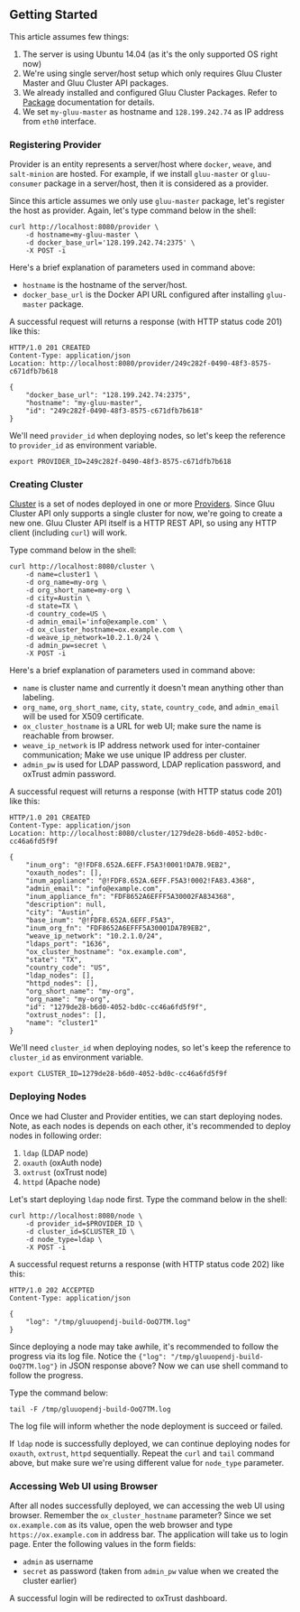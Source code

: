 ## Getting Started

This article assumes few things:

1. The server is using Ubuntu 14.04 (as it's the only supported OS right now)
2. We're using single server/host setup which only requires Gluu Cluster Master and Gluu Cluster API packages.
3. We already installed and configured Gluu Cluster Packages. Refer to [Package](../installation/package.md) documentation for details.
4. We set `my-gluu-master` as hostname and `128.199.242.74` as IP address from `eth0` interface.

### Registering Provider

Provider is an entity represents a server/host where `docker`, `weave`, and `salt-minion` are hosted.
For example, if we install `gluu-master` or `gluu-consumer` package in a server/host, then it is considered as a provider.

Since this article assumes we only use `gluu-master` package, let's register the host as provider. Again, let's type command below in the shell:

```
curl http://localhost:8080/provider \
    -d hostname=my-gluu-master \
    -d docker_base_url='128.199.242.74:2375' \
    -X POST -i
```

Here's a brief explanation of parameters used in command above:

* `hostname` is the hostname of the server/host.
* `docker_base_url` is the Docker API URL configured after installing `gluu-master` package.

A successful request will returns a response (with HTTP status code 201) like this:

```
HTTP/1.0 201 CREATED
Content-Type: application/json
Location: http://localhost:8080/provider/249c282f-0490-48f3-8575-c671dfb7b618

{
    "docker_base_url": "128.199.242.74:2375",
    "hostname": "my-gluu-master",
    "id": "249c282f-0490-48f3-8575-c671dfb7b618"
}
```

We'll need `provider_id` when deploying nodes, so let's keep the reference to `provider_id` as environment variable.

```
export PROVIDER_ID=249c282f-0490-48f3-8575-c671dfb7b618
```

### Creating Cluster

[Cluster][cluster-api] is a set of nodes deployed in one or more [Providers][provider-api]. Since Gluu Cluster API only supports a single cluster for now, we're going to create a new one. Gluu Cluster API itself is a HTTP REST API, so using any HTTP client (including `curl`) will work.

Type command below in the shell:

```
curl http://localhost:8080/cluster \
    -d name=cluster1 \
    -d org_name=my-org \
    -d org_short_name=my-org \
    -d city=Austin \
    -d state=TX \
    -d country_code=US \
    -d admin_email='info@example.com' \
    -d ox_cluster_hostname=ox.example.com \
    -d weave_ip_network=10.2.1.0/24 \
    -d admin_pw=secret \
    -X POST -i
```

Here's a brief explanation of parameters used in command above:

* `name` is cluster name and currently it doesn't mean anything other than labeling.
* `org_name`, `org_short_name`, `city`, `state`, `country_code`, and `admin_email` will be used for X509 certificate.
* `ox_cluster_hostname` is a URL for web UI; make sure the name is reachable from browser.
* `weave_ip_network` is IP address network used for inter-container communication; Make we use unique IP address per cluster.
* `admin_pw` is used for LDAP password, LDAP replication password, and oxTrust admin password.

A successful request will returns a response (with HTTP status code 201) like this:

```
HTTP/1.0 201 CREATED
Content-Type: application/json
Location: http://localhost:8080/cluster/1279de28-b6d0-4052-bd0c-cc46a6fd5f9f

{
    "inum_org": "@!FDF8.652A.6EFF.F5A3!0001!DA7B.9EB2",
    "oxauth_nodes": [],
    "inum_appliance": "@!FDF8.652A.6EFF.F5A3!0002!FA83.4368",
    "admin_email": "info@example.com",
    "inum_appliance_fn": "FDF8652A6EFFF5A30002FA834368",
    "description": null,
    "city": "Austin",
    "base_inum": "@!FDF8.652A.6EFF.F5A3",
    "inum_org_fn": "FDF8652A6EFFF5A30001DA7B9EB2",
    "weave_ip_network": "10.2.1.0/24",
    "ldaps_port": "1636",
    "ox_cluster_hostname": "ox.example.com",
    "state": "TX",
    "country_code": "US",
    "ldap_nodes": [],
    "httpd_nodes": [],
    "org_short_name": "my-org",
    "org_name": "my-org",
    "id": "1279de28-b6d0-4052-bd0c-cc46a6fd5f9f",
    "oxtrust_nodes": [],
    "name": "cluster1"
}
```

We'll need `cluster_id` when deploying nodes, so let's keep the reference to `cluster_id` as environment variable.

```
export CLUSTER_ID=1279de28-b6d0-4052-bd0c-cc46a6fd5f9f
```

[cluster-api]: ../../reference/api/cluster.md
[provider-api]: ../../reference/api/provider.md

### Deploying Nodes

Once we had Cluster and Provider entities, we can start deploying nodes. Note, as each nodes is depends on each other, it's recommended to deploy nodes in following order:

1. `ldap` (LDAP node)
2. `oxauth` (oxAuth node)
3. `oxtrust` (oxTrust node)
4. `httpd` (Apache node)

Let's start deploying `ldap` node first. Type the command below in the shell:

```
curl http://localhost:8080/node \
    -d provider_id=$PROVIDER_ID \
    -d cluster_id=$CLUSTER_ID \
    -d node_type=ldap \
    -X POST -i
```

A successful request returns a response (with HTTP status code 202) like this:

```
HTTP/1.0 202 ACCEPTED
Content-Type: application/json

{
    "log": "/tmp/gluuopendj-build-OoQ7TM.log"
}
```

Since deploying a node may take awhile, it's recommended to follow the progress via its log file.
Notice the `{"log": "/tmp/gluuopendj-build-OoQ7TM.log"}` in JSON response above?
Now we can use shell command to follow the progress.

Type the command below:

```
tail -F /tmp/gluuopendj-build-OoQ7TM.log
```

The log file will inform whether the node deployment is succeed or failed.

If `ldap` node is successfully deployed, we can continue deploying nodes for `oxauth`, `oxtrust`, `httpd` sequentially. Repeat the `curl` and `tail` command above, but make sure we're using different value for `node_type` parameter.

### Accessing Web UI using Browser

After all nodes successfully deployed, we can accessing the web UI using browser. Remember the `ox_cluster_hostname` parameter? Since we set `ox.example.com` as its value, open the web browser and type `https://ox.example.com` in address bar. The application will take us to login page. Enter the following values in the form fields:

* `admin` as username
* `secret` as password (taken from `admin_pw` value when we created the cluster earlier)

A successful login will be redirected to oxTrust dashboard.

